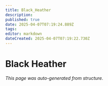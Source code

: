 ```yaml
---
title: Black_Heather
description: 
published: true
date: 2025-04-07T07:19:24.889Z
tags: 
editor: markdown
dateCreated: 2025-04-07T07:19:22.730Z
---
```


# Black Heather

*This page was auto-generated from structure.*